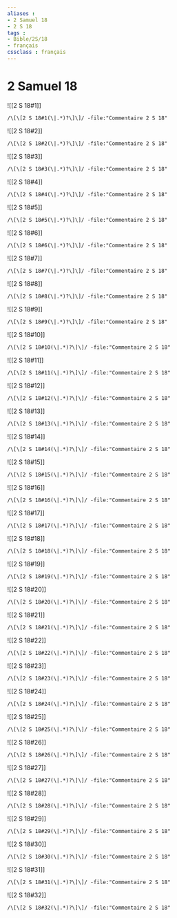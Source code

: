 ```yaml
---
aliases : 
- 2 Samuel 18
- 2 S 18
tags : 
- Bible/2S/18
- français
cssclass : français
---
```


# 2 Samuel 18

![[2 S 18#1]]

```query
/\[\[2 S 18#1(\|.*)?\]\]/ -file:"Commentaire 2 S 18"
```

![[2 S 18#2]]

```query
/\[\[2 S 18#2(\|.*)?\]\]/ -file:"Commentaire 2 S 18"
```

![[2 S 18#3]]

```query
/\[\[2 S 18#3(\|.*)?\]\]/ -file:"Commentaire 2 S 18"
```

![[2 S 18#4]]

```query
/\[\[2 S 18#4(\|.*)?\]\]/ -file:"Commentaire 2 S 18"
```

![[2 S 18#5]]

```query
/\[\[2 S 18#5(\|.*)?\]\]/ -file:"Commentaire 2 S 18"
```

![[2 S 18#6]]

```query
/\[\[2 S 18#6(\|.*)?\]\]/ -file:"Commentaire 2 S 18"
```

![[2 S 18#7]]

```query
/\[\[2 S 18#7(\|.*)?\]\]/ -file:"Commentaire 2 S 18"
```

![[2 S 18#8]]

```query
/\[\[2 S 18#8(\|.*)?\]\]/ -file:"Commentaire 2 S 18"
```

![[2 S 18#9]]

```query
/\[\[2 S 18#9(\|.*)?\]\]/ -file:"Commentaire 2 S 18"
```

![[2 S 18#10]]

```query
/\[\[2 S 18#10(\|.*)?\]\]/ -file:"Commentaire 2 S 18"
```

![[2 S 18#11]]

```query
/\[\[2 S 18#11(\|.*)?\]\]/ -file:"Commentaire 2 S 18"
```

![[2 S 18#12]]

```query
/\[\[2 S 18#12(\|.*)?\]\]/ -file:"Commentaire 2 S 18"
```

![[2 S 18#13]]

```query
/\[\[2 S 18#13(\|.*)?\]\]/ -file:"Commentaire 2 S 18"
```

![[2 S 18#14]]

```query
/\[\[2 S 18#14(\|.*)?\]\]/ -file:"Commentaire 2 S 18"
```

![[2 S 18#15]]

```query
/\[\[2 S 18#15(\|.*)?\]\]/ -file:"Commentaire 2 S 18"
```

![[2 S 18#16]]

```query
/\[\[2 S 18#16(\|.*)?\]\]/ -file:"Commentaire 2 S 18"
```

![[2 S 18#17]]

```query
/\[\[2 S 18#17(\|.*)?\]\]/ -file:"Commentaire 2 S 18"
```

![[2 S 18#18]]

```query
/\[\[2 S 18#18(\|.*)?\]\]/ -file:"Commentaire 2 S 18"
```

![[2 S 18#19]]

```query
/\[\[2 S 18#19(\|.*)?\]\]/ -file:"Commentaire 2 S 18"
```

![[2 S 18#20]]

```query
/\[\[2 S 18#20(\|.*)?\]\]/ -file:"Commentaire 2 S 18"
```

![[2 S 18#21]]

```query
/\[\[2 S 18#21(\|.*)?\]\]/ -file:"Commentaire 2 S 18"
```

![[2 S 18#22]]

```query
/\[\[2 S 18#22(\|.*)?\]\]/ -file:"Commentaire 2 S 18"
```

![[2 S 18#23]]

```query
/\[\[2 S 18#23(\|.*)?\]\]/ -file:"Commentaire 2 S 18"
```

![[2 S 18#24]]

```query
/\[\[2 S 18#24(\|.*)?\]\]/ -file:"Commentaire 2 S 18"
```

![[2 S 18#25]]

```query
/\[\[2 S 18#25(\|.*)?\]\]/ -file:"Commentaire 2 S 18"
```

![[2 S 18#26]]

```query
/\[\[2 S 18#26(\|.*)?\]\]/ -file:"Commentaire 2 S 18"
```

![[2 S 18#27]]

```query
/\[\[2 S 18#27(\|.*)?\]\]/ -file:"Commentaire 2 S 18"
```

![[2 S 18#28]]

```query
/\[\[2 S 18#28(\|.*)?\]\]/ -file:"Commentaire 2 S 18"
```

![[2 S 18#29]]

```query
/\[\[2 S 18#29(\|.*)?\]\]/ -file:"Commentaire 2 S 18"
```

![[2 S 18#30]]

```query
/\[\[2 S 18#30(\|.*)?\]\]/ -file:"Commentaire 2 S 18"
```

![[2 S 18#31]]

```query
/\[\[2 S 18#31(\|.*)?\]\]/ -file:"Commentaire 2 S 18"
```

![[2 S 18#32]]

```query
/\[\[2 S 18#32(\|.*)?\]\]/ -file:"Commentaire 2 S 18"
```

